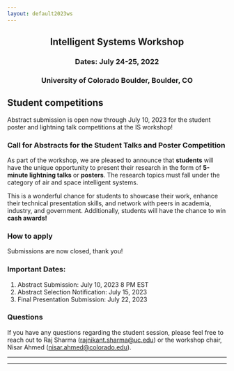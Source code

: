 ```yaml
---
layout: default2023ws
---
```


<h2 align="center">Intelligent Systems Workshop</h2>
<h3 align="center">Dates: July 24-25, 2022</h3>
<h3 align="center">University of Colorado Boulder, Boulder, CO</h3>

## Student competitions
<!--Abstract submission is coming soon!-->
Abstract submission is open now through July 10, 2023 for the student poster and lightning talk competitions at the IS workshop!

### Call for Abstracts for the Student Talks and Poster Competition  

As part of the workshop, we are pleased to announce that <b>students</b> will have the unique opportunity to present their research in the form of <b>5-minute lightning talks</b> or <b>posters</b>. The research topics must fall under the category of air and space intelligent systems.

This is a wonderful chance for students to showcase their work, enhance their technical presentation skills, and network with peers in academia, industry, and government. Additionally, students will have the chance to win <b>cash awards!</b>

### How to apply
Submissions are now closed, thank you!

<!-- Students can submit their abstracts via the following submission portal: <a href="https://forms.office.com/r/uC6KMdVhYR">[here](https://forms.office.com/r/uC6KMdVhYR)</a> -->

### Important Dates: 
1. Abstract Submission: July 10, 2023 8 PM EST
2. Abstract Selection Notification: July 15, 2023
3. Final Presentation Submission: July 22, 2023

### Questions
If you have any questions regarding the student session, please feel free to reach out to Raj Sharma (rajnikant.sharma@uc.edu) or the workshop chair, Nisar Ahmed (nisar.ahmed@colorado.edu).

<!-- (old text)
### Prizes
First Place: $???
Second Place: $???
Third Place: $???
(old text) -->

* * *
* * *

<!-- --end-of-page-- -->

